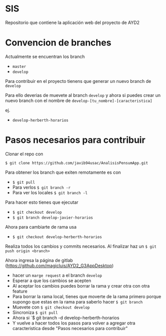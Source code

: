 # SIS
Repositorio que contiene la aplicación web del proyecto de AYD2

# Convencion de branches
Actualmente se encuentran los branch
  * `master`
  * `develop`

Para contribuir en el proyecto tienens que generar un nuevo branch de `develop`

Para ello deverias de muevete al branch `develop` y ahora si puedes crear un nuevo branch con el nombre de `develop-[tu_nombre]-[caracteristica]`

ej.
  * `develop-herberth-horarios`

# Pasos necesarios para contribuir
Clonar el repo con

`$ git clone https://github.com/javib94usac/AnalisisPensumApp.git`

Para obtener los branch que exiten remotamente es con
 * `$ git pull`
 * Para verlos `$ git branch -r`
 * Para ver los locales `$ git branch -l`


Para hacer esto tienes que ejecutar
 * `$ git checkout develop`
 * `$ git branch develop-javier-horarios`

Ahora para cambiarte de rama usa

 * `$ git checkout develop-herberth-horarios`

Realiza todos los cambios y commits necesarios. Al finalizar haz un `$ git push origin <branch>`

Ahora ingresa la página de gitlab (https://github.com/magicluis/AYD2_G3AppDesktop)
  * hacer un `marge request` a el branch `develop`
  * Esperar a que los cambios se acepten
  * Al aceptar los cambios puedes borrar la rama y crear otra con otra feature
  * Para borrar la rama local, tienes que moverte de la rama primero porque supongo que estas en la rama para saberlo hacer `$ git branch`
  * Muevete con `$ git checkout develop`
  * Sincroniza `$ git pull`
  * Ahora si `$ git branch -d develop-herberth-horarios
  * Y vuelve a hacer todos los pasos para volver a agregar otra caracteristica desde "Pasos necesarios para contribuir"
